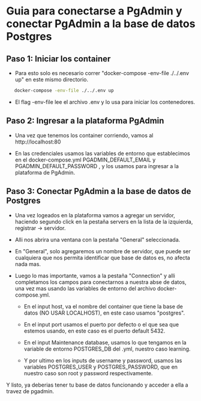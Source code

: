 # Guia para conectarse a PgAdmin y conectar PgAdmin a la base de datos Postgres

## Paso 1: Iniciar los container

- Para esto solo es necesario correr "docker-compose -env-file ./../.env up" en este mismo directorio.

 ```bash
    docker-compose -env-file ./../.env up
```

- El flag -env-file lee el archivo .env y lo usa para iniciar los contenedores.

## Paso 2: Ingresar a la plataforma PgAdmin

- Una vez que tenemos los container corriendo, vamos al http://localhost:80

- En las credenciales usamos las variables de entorno que establecimos en el docker-compose.yml
  PGADMIN_DEFAULT_EMAIL y PGADMIN_DEFAULT_PASSWORD , y los usamos para ingresar a la plataforma
  de PgAdmin.

## Paso 3: Conectar PgAdmin a la base de datos de Postgres

- Una vez logeados en la plataforma vamos a agregar un servidor, haciendo segundo click en la
  pestaña servers en la lista de la izquierda, registrar -> servidor.

- Alli nos abrira una ventana con la pestaña "General" seleccionada.

- En "General", solo agregaremos un nombre de servidor, que puede ser cualquiera que nos permita
  identificar que base de datos es, no afecta nada mas.

- Luego lo mas importante, vamos a la pestaña "Connection" y alli completamos los campos para
  conectarnos a nuestra abse de datos, una vez mas usando las variables de entorno del archivo
  docker-compose.yml.

  - En el input host, va el nombre del container que tiene la base de datos (NO USAR LOCALHOST),
    en este caso usamos "postgres".

  - En el input port usamos el puerto por defecto o el que sea que estemos usando, en este caso es
    el puerto default 5432.

  - En el input Maintenance database, usamos lo que tengamos en la variable de entorno POSTGRES_DB
    del .yml, nuestro caso learning.

  - Y por ultimo en los inputs de username y password, usamos las variables POSTGRES_USER y
    POSTGRES_PASSWORD, que en nuestro caso son root y password respectivamente.


Y listo, ya deberias tener tu base de datos funcionando y acceder a ella a travez de pgadmin.